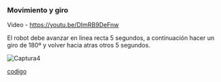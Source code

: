 
 ### Movimiento y giro
 
 Video - https://youtu.be/DImRB9DeFnw
 
 El robot debe avanzar en linea recta 5 segundos, a continuación hacer un giro de 180º y volver hacia atras otros 5 segundos.
 
 ![Captura4](https://user-images.githubusercontent.com/114906778/208398208-f32f857b-0640-4af3-ae7e-2ece3008b38f.PNG)
 
 [codigo](ejercicio3.hex)

 
 
